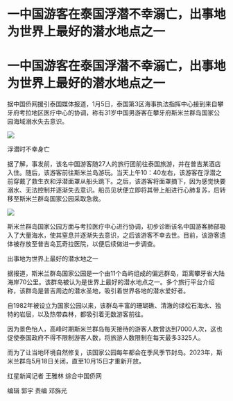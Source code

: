 # 一中国游客在泰国浮潜不幸溺亡，出事地为世界上最好的潜水地点之一

# 一中国游客在泰国浮潜不幸溺亡，出事地为世界上最好的潜水地点之一

据中国侨网援引泰国媒体报道，1月5日，泰国第3区海事执法指挥中心接到来自攀牙府考拉地区医疗中心的协调，称有31岁中国男游客在攀牙府斯米兰群岛国家公园海域溺水失去意识。

![](https://inews.gtimg.com/om_bt/O9GxdvKbQ62QfC8K7JmkJXndipq5gpVAvumFYz4e5piUAAA/1000)

浮潜时不幸身亡

据了解，事发前，该名中国游客随27人的旅行团前往泰国旅游，并在普吉某酒店入住。随后，该游客前往斯米兰岛游玩。当天上午10：40左右，该游客在浮潜之前穿戴了救生衣和浮潜面罩从船头跳下。之后，该游客将面罩摘下，因为感觉快要溺水、无法控制并逐渐失去意识。船员见状便立即将其带上船进行心肺复苏，后转移至斯米兰群岛国家公园采取急救。

![](https://inews.gtimg.com/om_bt/OP4Mzs3IkiiaYjZ0bc8j1bJL_87VYSTxOnpDSvHTaWG2YAA/1000)

斯米兰群岛国家公园方面与考拉医疗中心进行协调，初步诊断该名中国游客肺部吸入了大量海水，使其窒息并逐渐失去意识，之后该游客不幸去世。目前，该游客遗体被存放至普吉岛瓦奇拉医院，以便后续做进一步调查。

出事地为世界上最好的潜水地之一

据报道，斯米兰群岛国家公园是一个由11个岛屿组成的偏远群岛，距离攀牙省大陆海岸70公里。该群岛被认为是世界上最好的潜水地点之一。多个旅行平台介绍称，该群岛是普吉周边的潜水圣地，吸引着世界各地的潜水爱好者。

自1982年被设立为国家公园以来，该群岛丰富的珊瑚礁、清澈的绿松石海水、独特的岩层，以及热带森林，都吸引着无数游客前往。

因为景色怡人，高峰时期斯米兰群岛每天接待的游客人数曾达到7000人次，这也促使泰国政府不得不限制游客人数，将旅游人数限制在每天最多3325人。

而为了让当地环境自然修复，该国家公园每年都会在季风季节封岛。2023年，斯米兰群岛5月18日关闭，直至10月15日才重新开放。

红星新闻记者 王雅林 综合中国侨网

编辑 郭宇 责编 邓旆光

